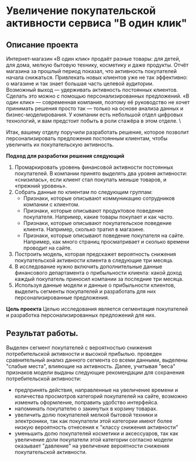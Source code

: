 # Увеличение покупательской активности сервиса "В один клик" 
## Описание проекта
Интернет-магазин «В один клик» продаёт разные товары: для детей, для дома, мелкую бытовую технику, косметику и даже продукты. Отчёт магазина за прошлый период показал, что активность покупателей начала снижаться. Привлекать новых клиентов уже не так эффективно: о магазине и так знает большая часть целевой аудитории. \
Возможный выход — удерживать активность постоянных клиентов. Сделать это можно с помощью персонализированных предложений.
«В один клик» — современная компания, поэтому её руководство не хочет принимать решения просто так — только на основе анализа данных и бизнес-моделирования. У компании есть небольшой отдел цифровых технологий, и вам предстоит побыть в роли стажёра в этом отделе. \

Итак, вашему отделу поручили разработать решение, которое позволит персонализировать предложения постоянным клиентам, чтобы увеличить их покупательскую активность.

**Подход для разработки решения следующий**
1. Промаркировать уровень финансовой активности постоянных покупателей. В компании принято выделять два уровня активности: «снизилась», если клиент стал покупать меньше товаров, и «прежний уровень».
2. Собрать данные по клиентам по следующим группам:
    - Признаки, которые описывают коммуникацию сотрудников компании с клиентом.
    - Признаки, которые описывают продуктовое поведение покупателя. Например, какие товары покупает и как часто.
    - Признаки, которые описывают покупательское поведение клиента. Например, сколько тратил в магазине.
    - Признаки, которые описывают поведение покупателя на сайте. Например, как много страниц просматривает и сколько времени проводит на сайте.
3. Построить модель, которая предскажет вероятность снижения покупательской активности клиента в следующие три месяца.
4. В исследование нужно включить дополнительные данные финансового департамента о прибыльности клиента: какой доход каждый покупатель приносил компании за последние три месяца.
5. Используя данные модели и данные о прибыльности клиентов, выделить сегменты покупателей и разработать для них персонализированные предложения.

**Цель проекта**
Целью исследования является сегментация покупателей и разработка персонализированных предложений для них.

## Результат работы.

Выделен сегмент покупателей с вероятностью снижения потребительской активности и высокой прибылью. проведен сравнительный анализ данного сегмента со всеми данными, выделены "слабые места", влияющие на активность. Далее, учитывая "веса" признаков модели выданы следующие рекомендации для сохранения потребительской активности:
- предпринять действия, направленные на увеличение времени и количества просмотров категорий покупателей на сайте, возможно изменить оформление, поправить удобство интерфейса.
- напоминать покупателю о закинутых в корзину товарах.
- увеличить долю покупателей мелкой бытовой техники и электроники, так как покупатели этой категории имеют более низкую вероятность отнесения к "классу снижения активности"
- уменьшить долю покупателей косметики и аксессуаров, так как увеличение доли покупатели этой категории согласно модели оказывает  "давление" на увеличение вероятности снижения покупательской активности.

